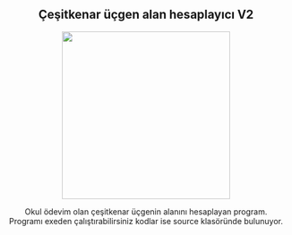 <div align="center">
<h2>Çeşitkenar üçgen alan hesaplayıcı V2</></h2>
</div>

<div align="center" width="50">

<img src="https://giffiles.alphacoders.com/377/3772.gif" width="300"/>

</div>

<div align="center">

Okul ödevim olan çeşitkenar üçgenin alanını hesaplayan program. <br>
 Programı exeden çalıştırabilirsiniz kodlar ise source klasöründe bulunuyor.

